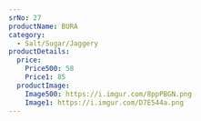 ```yaml
---
srNo: 27
productName: BURA
category:
  - Salt/Sugar/Jaggery
productDetails:
  price:
    Price500: 58
    Price1: 85
  productImage:
    Image500: https://i.imgur.com/8ppPBGN.png
    Image1: https://i.imgur.com/D7E544a.png
---
```


